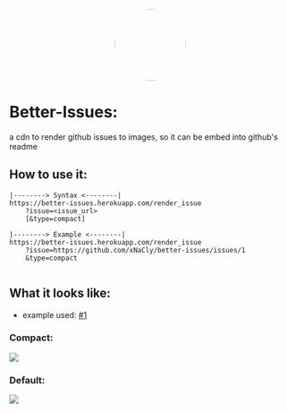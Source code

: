 <p align="center">
    <img style="border-radius: 100px" width="128" height="128" src="https://avatars0.githubusercontent.com/u/47723417?s=460&amp;u=10c488f1c4e0644b839df15ecefbfef2a9869305&amp;v=4">
</p>

# Better-Issues:

a cdn to render github issues to images, so it can be embed into github's readme

## How to use it:
```
|--------> Syntax <--------|
https://better-issues.herokuapp.com/render_issue
    ?issue=<issue_url>
    [&type=compact]
    
|--------> Example <--------|
https://better-issues.herokuapp.com/render_issue
    ?issue=https://github.com/xNaCly/better-issues/issues/1
    &type=compact
    
```

## What it looks like:

-   example used: [#1](https://github.com/xNaCly/better-issues/issues/1)

### Compact:

<img src="https://better-issues.herokuapp.com/render_issue?issue=https://github.com/xNaCly/better-issues/issues/1&type=compact">



### Default:
<kbd>
  <img src="https://better-issues.herokuapp.com/render_issue?issue=https://github.com/xNaCly/better-issues/issues/1">
</kbd>
